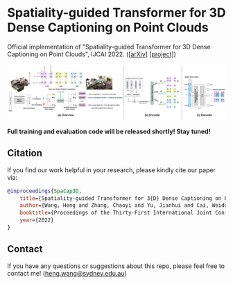 # Spatiality-guided Transformer for 3D Dense Captioning on Point Clouds

Official implementation of "Spatiality-guided Transformer for 3D Dense Captioning on Point Clouds", IJCAI 2022. ([[arXiv]](https://arxiv.org/abs/2204.10688) [[project]](https://spacap3d.github.io/))

![teaser](docs/teaser.jpg)

**Full training and evaluation code will be released shortly! Stay tuned!**

## Citation
If you find our work helpful in your research, please kindly cite our paper via:
```bibtex
@inproceedings{SpaCap3D,
    title={Spatiality-guided Transformer for 3{D} Dense Captioning on Point Clouds},
    author={Wang, Heng and Zhang, Chaoyi and Yu, Jianhui and Cai, Weidong},
    booktitle={Proceedings of the Thirty-First International Joint Conference on Artificial Intelligence, {IJCAI-22}},
    year={2022}
}
```

## Contact
If you have any questions or suggestions about this repo, please feel free to contact me! ([heng.wang@sydney.edu.au](heng.wang@sydney.edu.au))

